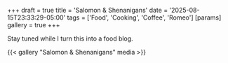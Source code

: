 +++
draft = true
title = 'Salomon & Shenanigans'
date = '2025-08-15T23:33:29-05:00'
tags = ['Food', 'Cooking', 'Coffee', 'Romeo']
[params]
  gallery = true
+++

Stay tuned while I turn this into a food blog.

{{< gallery "Salomon & Shenanigans" media >}}
